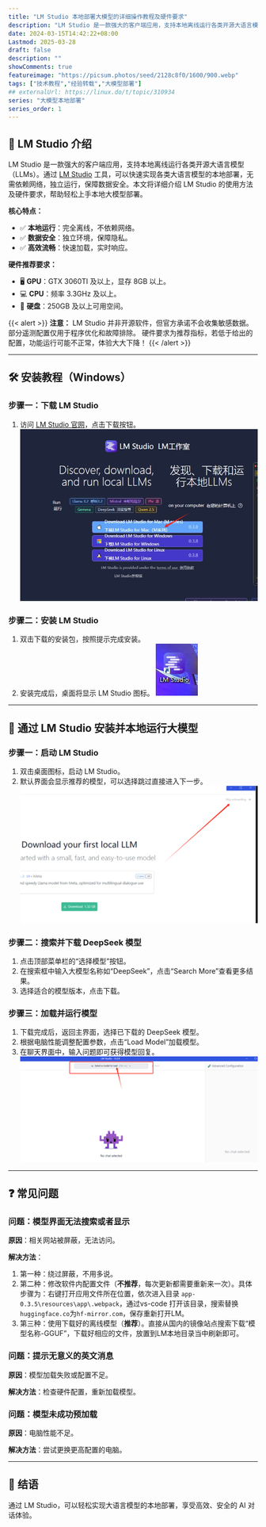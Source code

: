 ```yaml
---
title: "LM Studio 本地部署大模型的详细操作教程及硬件要求"
description: "LM Studio 是一款强大的客户端应用，支持本地离线运行各类开源大语言模型（LLMs）。通过LM Studio工具实现各类型AI模型本地部署的操作方法方式。"
date: 2024-03-15T14:42:22+08:00
Lastmod: 2025-03-28
draft: false
description: ""
showComments: true
featureimage: "https://picsum.photos/seed/2128c8f0/1600/900.webp"
tags: ["技术教程","经验转载","大模型部署"]
## externalUrl: https://linux.do/t/topic/310934
series: "大模型本地部署"
series_order: 1
---
```


## 🌟 LM Studio 介绍

LM Studio 是一款强大的客户端应用，支持本地离线运行各类开源大语言模型（LLMs）。通过 [LM Studio](https://lmstudio.ai/) 工具，可以快速实现各类大语言模型的本地部署，无需依赖网络，独立运行，保障数据安全。本文将详细介绍 LM Studio 的使用方法及硬件要求，帮助轻松上手本地大模型部署。

**核心特点：**

- ✅ **本地运行**：完全离线，不依赖网络。
- ✅ **数据安全**：独立环境，保障隐私。
- ✅ **高效流畅**：快速加载，实时响应。

**硬件推荐要求：**

- 🖥️ **GPU**：GTX 3060TI 及以上，显存 8GB 以上。
- 💻 **CPU**：频率 3.3GHz 及以上。
- 💾 **硬盘**：250GB 及以上可用空间。

{{< alert >}}
**注意：**
LM Studio 并非开源软件，但官方承诺不会收集敏感数据。部分遥测配置仅用于程序优化和故障排除。
硬件要求为推荐指标，若低于给出的配置，功能运行可能不正常，体验大大下降！
{{< /alert >}}

---

## 🛠️ 安装教程（Windows）

### 步骤一：下载 LM Studio

1. 访问 [LM Studio 官网](https://lmstudio.ai/)，点击下载按钮。
![下载按钮](download_lm.png)

### 步骤二：安装 LM Studio

1. 双击下载的安装包，按照提示完成安装。
2. 安装完成后，桌面将显示 LM Studio 图标。
![LM Studio 图标](lm_icon.png)

---

## 🚀 通过 LM Studio 安装并本地运行大模型

### 步骤一：启动 LM Studio

1. 双击桌面图标，启动 LM Studio。
2. 默认界面会显示推荐的模型，可以选择跳过直接进入下一步。
![LM Studio 主界面](desktop.png)

### 步骤二：搜索并下载 DeepSeek 模型

1. 点击顶部菜单栏的“选择模型”按钮。
2. 在搜索框中输入大模型名称如“DeepSeek”，点击“Search More”查看更多结果。
3. 选择适合的模型版本，点击下载。

### 步骤三：加载并运行模型

1. 下载完成后，返回主界面，选择已下载的 DeepSeek 模型。
2. 根据电脑性能调整配置参数，点击“Load Model”加载模型。
3. 在聊天界面中，输入问题即可获得模型回复。
![load_llm](load_llm.png)

---

## ❓ 常见问题

### 问题：模型界面无法搜索或者显示

**原因**：相关网站被屏蔽，无法访问。

**解决方法**：

1. 第一种：绕过屏蔽，不用多说。
2. 第二种：修改软件内配置文件（**不推荐**，每次更新都需要重新来一次）。具体步骤为：右键打开应用文件所在位置，依次进入目录 `app-0.3.5\resources\app\.webpack`，通过vs-code 打开该目录，搜索替换
`huggingface.co`为`hf-mirror.com`，保存重新打开LM。
3. 第三种：使用下载好的离线模型（**推荐**）。直接从国内的镜像站点搜索下载“模型名称-GGUF”，下载好相应的文件，放置到LM本地目录当中刷新即可。

### 问题：提示无意义的英文消息

**原因**：模型加载失败或配置不足。

**解决方法**：检查硬件配置，重新加载模型。

### 问题：模型未成功预加载

**原因**：电脑性能不足。

**解决方法**：尝试更换更高配置的电脑。

---

## 🎉 结语

通过 LM Studio，可以轻松实现大语言模型的本地部署，享受高效、安全的 AI 对话体验。

